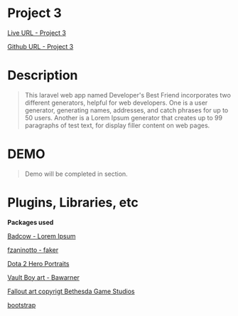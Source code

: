 Project 3
=========


[Live URL - Project 3]

[Github URL - Project 3]

Description
==

> This laravel web app named Developer's Best Friend incorporates two different generators, helpful for web developers.  One is a user generator, generating names, addresses, and catch phrases for up to 50 users.  Another is a Lorem Ipsum generator that creates up to 99 paragraphs of test text, for display filler content on web pages.

DEMO
===
>Demo will be completed in section.

Plugins, Libraries, etc
===
**Packages used**

[Badcow - Lorem Ipsum]

[fzaninotto - faker]

[Dota 2 Hero Portraits]

[Vault Boy art - Bawarner]

[Fallout art copyrigt Bethesda Game Studios]

[bootstrap]

[Live URL - Project 3]:http://p3.klausholder.me/
[Github URL - Project 3]:https://github.com/KlausRaynor/p3.git/
[Badcow - Lorem Ipsum]:https://packagist.org/packages/badcow/lorem-ipsum/
[fzaninotto - faker]:https://packagist.org/packages/fzaninotto/faker/
[Dota 2 Hero Portraits]:https://www.dota2.com
[Vault Boy art - Bawarner]:http://bawarner.deviantart.com/art/Vault-Boy-vector-183480788/

[Fallout art copyrigt Bethesda Game Studios]:https://fallout.bethsoft.com/eng/home/home.php/

[bootstrap]:http://www.getbootstrap.com
